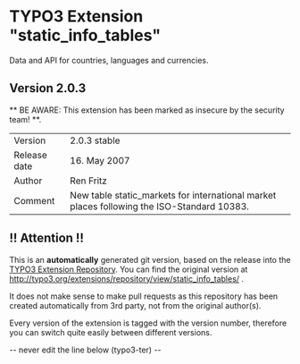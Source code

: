 # TYPO3 Extension "static_info_tables"
Data and API for countries, languages and currencies.

## Version 2.0.3
** BE AWARE: This extension has been marked as insecure by the security team! **.



<table>
	<tr><td>Version</td><td>2.0.3 stable</td></tr>
	<tr><td>Release date</td><td>16. May 2007</td></tr>
	<tr><td>Author</td><td>Ren Fritz</td></tr>
	<tr><td>Comment</td><td>New table static_markets for international market places following the ISO-Standard 10383.</td></tr>
</table>

## !! Attention !!
This is an **automatically** generated git version, based on the release into the [TYPO3 Extension Repository](http://www.typo3.org/extensions/).
You can find the original version at http://typo3.org/extensions/repository/view/static_info_tables/ .

It does not make sense to make pull requests as this repository has been created automatically from 3rd party, not from the original author(s).

Every version of the extension is tagged with the version number, therefore you can switch quite easily between different versions.


-- never edit the line below (typo3-ter) --